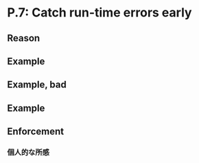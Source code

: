 # P.7: Catch run-time errors early

## Reason

## Example

## Example, bad

## Example

## Enforcement

### 個人的な所感
